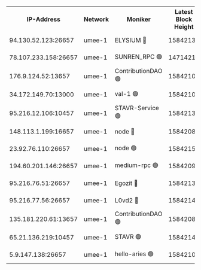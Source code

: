 


<table><tr><th>IP-Address</th><th>Network</th><th>Moniker</th><th>Latest Block Height</th><th>Earliest Block Height</th><th>Catching Up</th><th>Tx Index</th><th>Voting Power</th><th>Scan Time</th></tr><tr><td>94.130.52.123:26657</td><td>umee-1</td><td>ELYSIUM 🔴</td><td>15842134</td><td>3216011</td><td>False</td><td>off</td><td>27290628</td><td>2025-01-23T12:49:55.557323331UTC</td></tr><tr><td>78.107.233.158:26657</td><td>umee-1</td><td>SUNREN_RPC 🟢</td><td>14714211</td><td>13338194</td><td>False</td><td>on</td><td>0</td><td>2025-01-23T12:47:53.027622867UTC</td></tr><tr><td>176.9.124.52:13657</td><td>umee-1</td><td>ContributionDAO 🟢</td><td>15842109</td><td>13924595</td><td>False</td><td>on</td><td>0</td><td>2025-01-23T12:47:34.061138201UTC</td></tr><tr><td>34.172.149.70:13000</td><td>umee-1</td><td>val-1 🟢</td><td>15842105</td><td>14743001</td><td>False</td><td>off</td><td>0</td><td>2025-01-23T12:47:07.815671238UTC</td></tr><tr><td>95.216.12.106:10457</td><td>umee-1</td><td>STAVR-Service 🟢</td><td>15842131</td><td>15224001</td><td>False</td><td>on</td><td>0</td><td>2025-01-23T12:49:36.309112360UTC</td></tr><tr><td>148.113.1.199:16657</td><td>umee-1</td><td>node 🔴</td><td>15842089</td><td>15235192</td><td>False</td><td>off</td><td>1666214</td><td>2025-01-23T12:45:36.121953582UTC</td></tr><tr><td>23.92.76.110:26657</td><td>umee-1</td><td>node 🟢</td><td>15842153</td><td>15458270</td><td>False</td><td>on</td><td>0</td><td>2025-01-23T12:51:43.731861228UTC</td></tr><tr><td>194.60.201.146:26657</td><td>umee-1</td><td>medium-rpc 🟢</td><td>15842091</td><td>15489235</td><td>False</td><td>on</td><td>0</td><td>2025-01-23T12:45:47.575364374UTC</td></tr><tr><td>95.216.76.51:26657</td><td>umee-1</td><td>Egozit 🔴</td><td>15842134</td><td>15742134</td><td>False</td><td>off</td><td>38681796</td><td>2025-01-23T12:49:55.304614025UTC</td></tr><tr><td>95.216.77.56:26657</td><td>umee-1</td><td>L0vd2 🔴</td><td>15842145</td><td>15742145</td><td>False</td><td>off</td><td>38576817</td><td>2025-01-23T12:50:59.269980300UTC</td></tr><tr><td>135.181.220.61:13657</td><td>umee-1</td><td>ContributionDAO 🟢</td><td>15842087</td><td>15836554</td><td>False</td><td>off</td><td>0</td><td>2025-01-23T12:45:28.723571416UTC</td></tr><tr><td>65.21.136.219:10457</td><td>umee-1</td><td>STAVR 🟢</td><td>15842147</td><td>15838501</td><td>False</td><td>on</td><td>0</td><td>2025-01-23T12:51:07.815203101UTC</td></tr><tr><td>5.9.147.138:26657</td><td>umee-1</td><td>hello-aries 🟢</td><td>15842103</td><td>15840461</td><td>False</td><td>off</td><td>0</td><td>2025-01-23T12:47:00.349719729UTC</td></tr></table>
